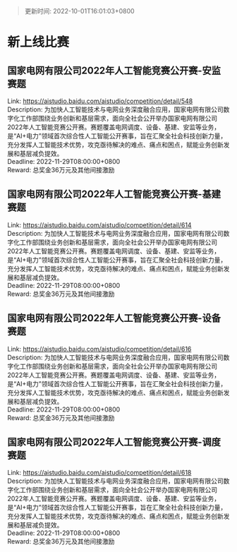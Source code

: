 > 更新时间: 2022-10-01T16:01:03+0800 

# 新上线比赛


## 国家电网有限公司2022年人工智能竞赛公开赛-安监赛题
Link: https://aistudio.baidu.com/aistudio/competition/detail/548  
Description: 为加快人工智能技术与电网业务深度融合应用，国家电网有限公司数字化工作部围绕业务创新和基层需求，面向全社会公开举办国家电网有限公司2022年人工智能竞赛公开赛。赛题覆盖电网调度、设备、基建、安监等业务，是“AI+电力”领域首次综合性人工智能公开赛事，旨在汇聚全社会科技创新力量，充分发挥人工智能技术优势，攻克亟待解决的难点、痛点和困点，赋能业务创新发展和基层减负提效。  
Deadline: 2022-11-29T08:00:00+0800  
Reward: 总奖金36万元及其他间接激励  

## 国家电网有限公司2022年人工智能竞赛公开赛-基建赛题
Link: https://aistudio.baidu.com/aistudio/competition/detail/614  
Description: 为加快人工智能技术与电网业务深度融合应用，国家电网有限公司数字化工作部围绕业务创新和基层需求，面向全社会公开举办国家电网有限公司2022年人工智能竞赛公开赛。赛题覆盖电网调度、设备、基建、安监等业务，是“AI+电力”领域首次综合性人工智能公开赛事，旨在汇聚全社会科技创新力量，充分发挥人工智能技术优势，攻克亟待解决的难点、痛点和困点，赋能业务创新发展和基层减负提效。  
Deadline: 2022-11-29T08:00:00+0800  
Reward: 总奖金36万元及其他间接激励  

## 国家电网有限公司2022年人工智能竞赛公开赛-设备赛题
Link: https://aistudio.baidu.com/aistudio/competition/detail/616  
Description: 为加快人工智能技术与电网业务深度融合应用，国家电网有限公司数字化工作部围绕业务创新和基层需求，面向全社会公开举办国家电网有限公司2022年人工智能竞赛公开赛。赛题覆盖电网调度、设备、基建、安监等业务，是“AI+电力”领域首次综合性人工智能公开赛事，旨在汇聚全社会科技创新力量，充分发挥人工智能技术优势，攻克亟待解决的难点、痛点和困点，赋能业务创新发展和基层减负提效。  
Deadline: 2022-11-29T08:00:00+0800  
Reward: 总奖金36万元及其他间接激励  

## 国家电网有限公司2022年人工智能竞赛公开赛-调度赛题
Link: https://aistudio.baidu.com/aistudio/competition/detail/618  
Description: 为加快人工智能技术与电网业务深度融合应用，国家电网有限公司数字化工作部围绕业务创新和基层需求，面向全社会公开举办国家电网有限公司2022年人工智能竞赛公开赛。赛题覆盖电网调度、设备、基建、安监等业务，是“AI+电力”领域首次综合性人工智能公开赛事，旨在汇聚全社会科技创新力量，充分发挥人工智能技术优势，攻克亟待解决的难点、痛点和困点，赋能业务创新发展和基层减负提效。  
Deadline: 2022-11-29T08:00:00+0800  
Reward: 总奖金36万元及其他间接激励  

